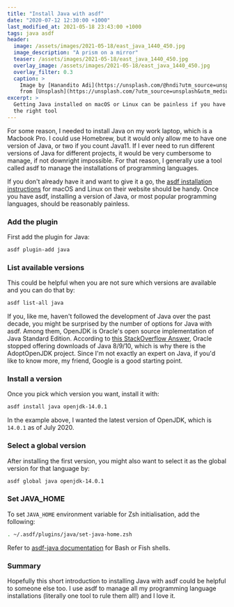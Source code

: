 ```yaml
---
title: "Install Java with asdf"
date: "2020-07-12 12:30:00 +1000"
last_modified_at: 2021-05-18 23:43:00 +1000
tags: java asdf
header:
  image: /assets/images/2021-05-18/east_java_1440_450.jpg
  image_description: "A prism on a mirror"
  teaser: /assets/images/2021-05-18/east_java_1440_450.jpg
  overlay_image: /assets/images/2021-05-18/east_java_1440_450.jpg
  overlay_filter: 0.3
  caption: >
    Image by [Hanandito Adi](https://unsplash.com/@hndi?utm_source=unsplash&utm_medium=referral&utm_content=creditCopyText)
    from [Unsplash](https://unsplash.com/?utm_source=unsplash&utm_medium=referral&utm_content=creditCopyText)
excerpt: >
  Getting Java installed on macOS or Linux can be painless if you have chosen
  the right tool
---
```


For some reason, I needed to install Java on my work laptop, which is a Macbook
Pro. I could use Homebrew, but it would only allow me to have one version of
Java, or two if you count Java11. If I ever need to run different versions of
Java for different projects, it would be very cumbersome to manage, if not
downright impossible. For that reason, I generally use a tool called asdf to
manage the installations of programming languages.

If you don't already have it and want to give it a go, the [asdf installation
instructions] for macOS and Linux on their website should be handy. Once you
have asdf, installing a version of Java, or most popular programming languages,
should be reasonably painless.

### Add the plugin

First add the plugin for Java:

```bash
asdf plugin-add java
```

### List available versions

This could be helpful when you are not sure which versions are available and you
can do that by:

```bash
asdf list-all java
```

If you, like me, haven't followed the development of Java over the past decade,
you might be surprised by the number of options for Java with asdf. Among them,
OpenJDK is Oracle's open source implementation of Java Standard Edition.
According to [this StackOverflow Answer], Oracle stopped offering downloads of
Java 8/9/10, which is why there is the AdoptOpenJDK project. Since I'm not
exactly an expert on Java, if you'd like to know more, my friend, Google is a
good starting point.

### Install a version

Once you pick which version you want, install it with:

```bash
asdf install java openjdk-14.0.1
```

In the example above, I wanted the latest version of OpenJDK, which is `14.0.1`
as of July 2020.

### Select a global version

After installing the first version, you might also want to select it as the
global version for that language by:

```bash
asdf global java openjdk-14.0.1
```

### Set JAVA_HOME

To set `JAVA_HOME` environment variable for Zsh initialisation, add the
following:

```bash
. ~/.asdf/plugins/java/set-java-home.zsh
```

Refer to [asdf-java documentation] for Bash or Fish shells.

### Summary

Hopefully this short introduction to installing Java with asdf could be helpful
to someone else too. I use asdf to manage all my programming language
installations (literally one tool to rule them all!) and I love it.

[asdf installation instructions]: https://asdf-vm.com/#/core-manage-asdf-vm
[asdf-java documentation]: https://github.com/halcyon/asdf-java#java_home
[this StackOverflow Answer]: https://stackoverflow.com/a/32811065/1228752
